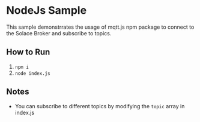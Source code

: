 # NodeJs Sample

This sample demonstrrates the usage of mqtt.js npm package to connect to the Solace Broker and subscribe to topics.

## How to Run
1. `npm i`
1. `node index.js`

## Notes
- You can subscribe to different topics by modifying the `topic` array in index.js
